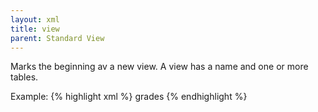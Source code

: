 ```yaml
---
layout: xml
title: view
parent: Standard View
---
```

Marks the beginning av a new view. A view has a name and one or more tables.

Example:
{% highlight xml %}
    <views>
        <view>
            <name>grades</name>
            <tables>
                <table>
{% endhighlight %}

